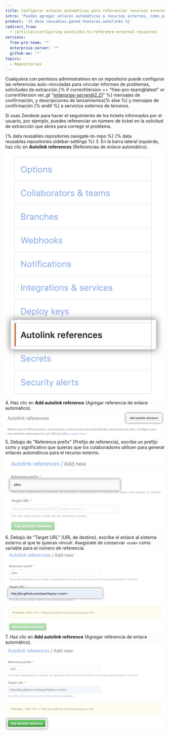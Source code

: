```yaml
---
title: Configurar enlaces automáticos para referenciar recursos externos
intro: 'Puedes agregar enlaces automáticos a recursos externos, como propuestas de JIRA y tickets de Zendesk, para ayudar a optimizar tu flujo de trabajo.'
product: '{% data reusables.gated-features.autolinks %}'
redirect_from:
  - /articles/configuring-autolinks-to-reference-external-resources
versions:
  free-pro-team: '*'
  enterprise-server: '*'
  github-ae: '*'
topics:
  - Repositories
---
```


Cualquiera con permisos administrativos en un repositorio puede configurar las referencias auto-vinculadas para vincular informes de problemas, solicitudes de extracción,{% if currentVersion == "free-pro-team@latest" or currentVersion ver_gt "enterprise-server@2.21" %} mensajes de confirmación, y descripciones de lanzamientos{% else %} y mensajes de confirmación {% endif %} a servicios externos de terceros.

Si usas Zendesk para hacer el seguimiento de los tickets informados por el usuario, por ejemplo, puedes referenciar un número de ticket en la solicitud de extracción que abres para corregir el problema.

{% data reusables.repositories.navigate-to-repo %}
{% data reusables.repositories.sidebar-settings %}
3. En la barra lateral izquierda, haz clic en **Autolink references** (Referencias de enlace automático). ![Pestaña Autolink references (Referencias de enlace automático) en la barra lateral izquierda](/assets/images/help/repository/autolink-references-tab.png)
4. Haz clic en **Add autolink reference** (Agregar referencia de enlace automático). ![Botón para completar con información de la referencia de enlace automático](/assets/images/help/repository/add-autolink-reference-details.png)
5. Debajo de "Reference prefix" (Prefijo de referencia), escribe un prefijo corto y significativo que quieras que los colaboradores utilicen para generar enlaces automáticos para el recurso externo. ![Campo para escribir la abreviación para el sistema externo](/assets/images/help/repository/add-reference-prefix-field.png)
6. Debajo de "Target URL" (URL de destino), escribe el enlace al sistema externo al que te quieras vinculr. Asegúrate de conservar `<num>` como variable para el número de referencia. ![Campo para escribir la URL al sistema externo](/assets/images/help/repository/add-target-url-field.png)
7. Haz clic en **Add autolink reference** (Agregar referencia de enlace automático). ![Botón para agregar referencia de enlace automático](/assets/images/help/repository/add-autolink-reference.png)
